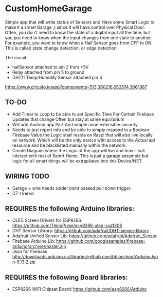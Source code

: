 # CustomHomeGarage
Simple app that will write status of Sensors and Have some Smart Logic to make it a smart Garage ;) since it will have control over Physical Door.
Often, you don't need to know the state of a digital input all the time, but
you just need to know when the input changes from one state to another.
For example, you want to know when a Hall Sensor goes from OFF to ON. This is called
state change detection, or edge detection


The circuit:
- hallSensor attached to pin 2 from +5V
- Relay attached from pin 5 to ground
- DHT11 Temp/Humidity Sensor attached pin 4

https://www.circuito.io/app?components=513,360216,653574,3061987

## TO-DO


- Add Timer to Loop to be able to set Specific Time For Certain Firebase Updates that change Often but stay at same equilibrium
- Will add Android app Part And simple none extensible security.
- Needs to just report info and be able to simply respond to a Boolean Firebase Value the Logic shall reside on Raspi that will also live locally on network. Which will be the only device with access to the Actual api resource and be blacklisted manually within the network.
- Create Diagram where the Logic of the app will live and how it will interact with rest of Samrt Home. This is just a garage sexample but logic for all smart things will be extrapilated into this Device/NET.

## WIRING TODO

- Garage + wire needs solder point passed pull down trigger.
- D7=>Servo


## REQUIRES the following Arduino libraries:
 - OLED Screen Drivers for ESP8266: https://github.com/ThingPulse/esp8266-oled-ssd1306
 - DHT Sensor Library: https://github.com/adafruit/DHT-sensor-library
 - Adafruit Unified Sensor Lib: https://github.com/adafruit/Adafruit_Sensor
 - Firebase Arduino Lib: https://github.com/googlesamples/firebase-arduino/archive/master.zip
 - Json for Firebase http://downloads.arduino.cc/libraries/github.com/bblanchon/ArduinoJson-5.13.2.zip

## REQUIRES the following Board libraries:
 - ESP8266 WIFI Chipset Board: https://github.com/esp8266/Arduino
